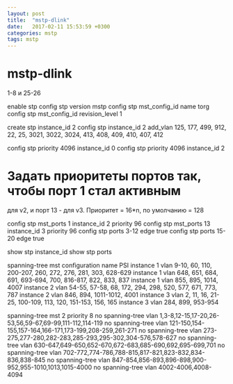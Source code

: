 ```yaml
---
layout: post
title:  "mstp-dlink"
date:   2017-02-11 15:53:59 +0300
categories: mstp
tags: mstp
---
```


# mstp-dlink

1-8
и 25-26

enable stp
config stp version mstp
config stp mst_config_id name torg
config stp mst_config_id revision_level 1

create stp instance_id 2
config stp instance_id 2 add_vlan 125, 177, 499, 912, 22, 25, 3021, 3022, 3024, 413, 408, 409, 410, 407, 412

config stp priority 4096 instance_id 0
config stp priority 4096 instance_id 2



# Задать приоритеты портов так, чтобы порт 1 стал активным
для v2, и порт 13 - для v3. Приоритет = 16*n, по умолчанию = 128

config stp mst_ports 1 instance_id 2 priority 96
config stp mst_ports 13 instance_id 3 priority 96
config stp ports 3-12 edge true
config stp ports 15-20 edge true



show stp instance_id
show stp ports







spanning-tree mst configuration
 name PSI 
 instance 1 vlan 9-10, 60, 110, 200-207, 260, 272, 276, 281, 303, 628-629
 instance 1 vlan 648, 651, 684, 691, 693-694, 700, 816-817, 822, 833, 837
 instance 1 vlan 855, 895, 1014, 4007
 instance 2 vlan 54-55, 57-58, 68, 172, 294, 298, 520, 577, 671, 773, 787
 instance 2 vlan 846, 894, 1011-1012, 4001
 instance 3 vlan 2, 11, 16, 21-25, 100-109, 113, 120, 151-153, 156, 165
 instance 3 vlan 284, 899, 953-954

spanning-tree mst 2 priority 8
no spanning-tree vlan 1,3-8,12-15,17-20,26-53,56,59-67,69-99,111-112,114-119
no spanning-tree vlan 121-150,154-155,157-164,166-171,173-199,208-259,261-271
no spanning-tree vlan 273-275,277-280,282-283,285-293,295-302,304-576,578-627
no spanning-tree vlan 630-647,649-650,652-670,672-683,685-690,692,695-699,701
no spanning-tree vlan 702-772,774-786,788-815,817-821,823-832,834-836,838-845
no spanning-tree vlan 847-854,856-893,896-898,900-952,955-1010,1013,1015-4000
no spanning-tree vlan 4002-4006,4008-4094



